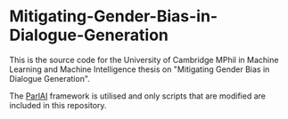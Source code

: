 # Mitigating-Gender-Bias-in-Dialogue-Generation
This is the source code for the University of Cambridge MPhil in Machine Learning and Machine Intelligence thesis on "Mitigating Gender Bias in Dialogue Generation". 

The [ParlAI](https://github.com/facebookresearch/ParlAI) framework is utilised and only scripts that are modified are included in this repository.
